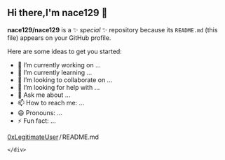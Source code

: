 ## Hi there,I'm nace129 👋


**nace129/nace129** is a ✨ _special_ ✨ repository because its `README.md` (this file) appears on your GitHub profile.

Here are some ideas to get you started:

- 🔭 I’m currently working on ...
- 🌱 I’m currently learning ...
- 👯 I’m looking to collaborate on ...
- 🤔 I’m looking for help with ...
- 💬 Ask me about ...
- 📫 How to reach me: ...
- 😄 Pronouns: ...
- ⚡ Fun fact: ...
<div class="d-flex flex-justify-between">
      <div class="text-mono text-small mb-3">
        <a href="/0xLegitimateUser/0xLegitimateUser" class="no-underline Link--primary">0xLegitimateUser</a><span class="color-fg-muted d-inline-block" style="padding:0px 2px;">/</span>README<span class="color-fg-muted">.md</span>
      </div>

    </div>
  

